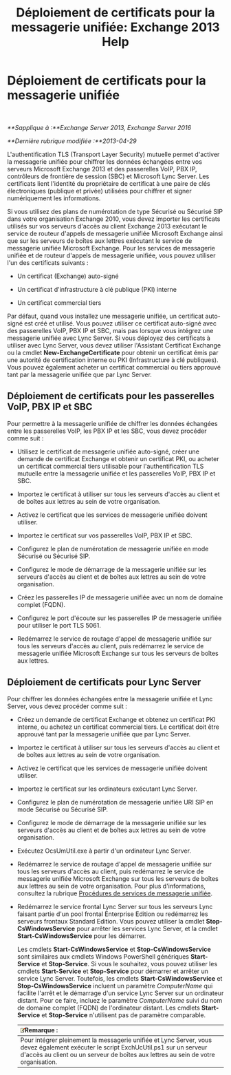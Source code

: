 ﻿---
title: 'Déploiement de certificats pour la messagerie unifiée: Exchange 2013 Help'
TOCTitle: Déploiement de certificats pour la messagerie unifiée
ms:assetid: 95658f6f-eac2-4674-90e7-f2d3f25c5242
ms:mtpsurl: https://technet.microsoft.com/fr-fr/library/Ee681661(v=EXCHG.150)
ms:contentKeyID: 52062983
ms.date: 04/24/2018
mtps_version: v=EXCHG.150
ms.translationtype: HT
---

# Déploiement de certificats pour la messagerie unifiée

 

_**Sapplique à :**Exchange Server 2013, Exchange Server 2016_

_**Dernière rubrique modifiée :**2013-04-29_

L'authentification TLS (Transport Layer Security) mutuelle permet d'activer la messagerie unifiée pour chiffrer les données échangées entre vos serveurs Microsoft Exchange 2013 et des passerelles VoIP, PBX IP, contrôleurs de frontière de session (SBC) et Microsoft Lync Server. Les certificats lient l'identité du propriétaire de certificat à une paire de clés électroniques (publique et privée) utilisées pour chiffrer et signer numériquement les informations.

Si vous utilisez des plans de numérotation de type Sécurisé ou Sécurisé SIP dans votre organisation Exchange 2010, vous devez importer les certificats utilisés sur vos serveurs d'accès au client Exchange 2013 exécutant le service de routeur d'appels de messagerie unifiée Microsoft Exchange ainsi que sur les serveurs de boîtes aux lettres exécutant le service de messagerie unifiée Microsoft Exchange. Pour les services de messagerie unifiée et de routeur d'appels de messagerie unifiée, vous pouvez utiliser l'un des certificats suivants :

  - Un certificat (Exchange) auto-signé

  - Un certificat d'infrastructure à clé publique (PKI) interne

  - Un certificat commercial tiers

Par défaut, quand vous installez une messagerie unifiée, un certificat auto-signé est créé et utilisé. Vous pouvez utiliser ce certificat auto-signé avec des passerelles VoIP, PBX IP et SBC, mais pas lorsque vous intégrez une messagerie unifiée avec Lync Server. Si vous déployez des certificats à utiliser avec Lync Server, vous devez utiliser l'Assistant Certificat Exchange ou la cmdlet **New-ExchangeCertificate** pour obtenir un certificat émis par une autorité de certification interne ou PKI (Infrastructure à clé publiques). Vous pouvez également acheter un certificat commercial ou tiers approuvé tant par la messagerie unifiée que par Lync Server.

## Déploiement de certificats pour les passerelles VoIP, PBX IP et SBC

Pour permettre à la messagerie unifiée de chiffrer les données échangées entre les passerelles VoIP, les PBX IP et les SBC, vous devez procéder comme suit :

  - Utilisez le certificat de messagerie unifiée auto-signé, créer une demande de certificat Exchange et obtenir un certificat PKI, ou acheter un certificat commercial tiers utilisable pour l'authentification TLS mutuelle entre la messagerie unifiée et les passerelles VoIP, PBX IP et SBC.

  - Importez le certificat à utiliser sur tous les serveurs d'accès au client et de boîtes aux lettres au sein de votre organisation.

  - Activez le certificat que les services de messagerie unifiée doivent utiliser.

  - Importez le certificat sur vos passerelles VoIP, PBX IP et SBC.

  - Configurez le plan de numérotation de messagerie unifiée en mode Sécurisé ou Sécurisé SIP.

  - Configurez le mode de démarrage de la messagerie unifiée sur les serveurs d'accès au client et de boîtes aux lettres au sein de votre organisation.

  - Créez les passerelles IP de messagerie unifiée avec un nom de domaine complet (FQDN).

  - Configurez le port d'écoute sur les passerelles IP de messagerie unifiée pour utiliser le port TLS 5061.

  - Redémarrez le service de routage d'appel de messagerie unifiée sur tous les serveurs d'accès au client, puis redémarrez le service de messagerie unifiée Microsoft Exchange sur tous les serveurs de boîtes aux lettres.

## Déploiement de certificats pour Lync Server

Pour chiffrer les données échangées entre la messagerie unifiée et Lync Server, vous devez procéder comme suit :

  - Créez un demande de certificat Exchange et obtenez un certificat PKI interne, ou achetez un certificat commercial tiers. Le certificat doit être approuvé tant par la messagerie unifiée que par Lync Server.

  - Importez le certificat à utiliser sur tous les serveurs d'accès au client et de boîtes aux lettres au sein de votre organisation.

  - Activez le certificat que les services de messagerie unifiée doivent utiliser.

  - Importez le certificat sur les ordinateurs exécutant Lync Server.

  - Configurez le plan de numérotation de messagerie unifiée URI SIP en mode Sécurisé ou Sécurisé SIP.

  - Configurez le mode de démarrage de la messagerie unifiée sur les serveurs d'accès au client et de boîtes aux lettres au sein de votre organisation.

  - Exécutez OcsUmUtil.exe à partir d'un ordinateur Lync Server.

  - Redémarrez le service de routage d'appel de messagerie unifiée sur tous les serveurs d'accès au client, puis redémarrez le service de messagerie unifiée Microsoft Exchange sur tous les serveurs de boîtes aux lettres au sein de votre organisation. Pour plus d'informations, consultez la rubrique [Procédures de services de messagerie unifiée](um-services-procedures-exchange-2013-help.md).

  - Redémarrez le service frontal Lync Server sur tous les serveurs Lync faisant partie d'un pool frontal Enterprise Edition ou redémarrez les serveurs frontaux Standard Edition. Vous pouvez utiliser la cmdlet **Stop-CsWindowsService** pour arrêter les services Lync Server, et la cmdlet **Start-CsWindowsService** pour les démarrer.
    
    Les cmdlets **Start-CsWindowsService** et **Stop-CsWindowsService** sont similaires aux cmdlets Windows PowerShell génériques **Start-Service** et **Stop-Service**. Si vous le souhaitez, vous pouvez utiliser les cmdlets **Start-Service** et **Stop-Service** pour démarrer et arrêter un service Lync Server. Toutefois, les cmdlets **Start-CsWindowsService** et **Stop-CsWindowsService** incluent un paramètre *ComputerName* qui facilite l'arrêt et le démarrage d'un service Lync Server sur un ordinateur distant. Pour ce faire, incluez le paramètre *ComputerName* suivi du nom de domaine complet (FQDN) de l'ordinateur distant. Les cmdlets **Start-Service** et **Stop-Service** n'utilisent pas de paramètre comparable.
    
    <table>
    <thead>
    <tr class="header">
    <th><img src="images/JJ159664.note(EXCHG.150).gif" title="Remarque" alt="Remarque" />Remarque :</th>
    </tr>
    </thead>
    <tbody>
    <tr class="odd">
    <td>Pour intégrer pleinement la messagerie unifiée et Lync Server, vous devez également exécuter le script ExchUcUtil.ps1 sur un serveur d'accès au client ou un serveur de boîtes aux lettres au sein de votre organisation.</td>
    </tr>
    </tbody>
    </table>

